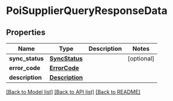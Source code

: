 # PoiSupplierQueryResponseData

## Properties
Name | Type | Description | Notes
------------ | ------------- | ------------- | -------------
**sync_status** | [**SyncStatus**](SyncStatus.md) |  | [optional] 
**error_code** | [**ErrorCode**](ErrorCode.md) |  | 
**description** | [**Description**](Description.md) |  | 

[[Back to Model list]](../README.md#documentation-for-models) [[Back to API list]](../README.md#documentation-for-api-endpoints) [[Back to README]](../README.md)

